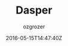 ---
title: "Dasper"
github: https://github.com/ozgrozer/dasper
demo: https://ozgrozer.github.io/dasper/
author: ozgrozer

ssg:
  - Jekyll
cms:
  - No Cms
date: 2016-05-15T14:47:40Z
github_branch: master
description: "A Jekyll theme"
stale: true
---